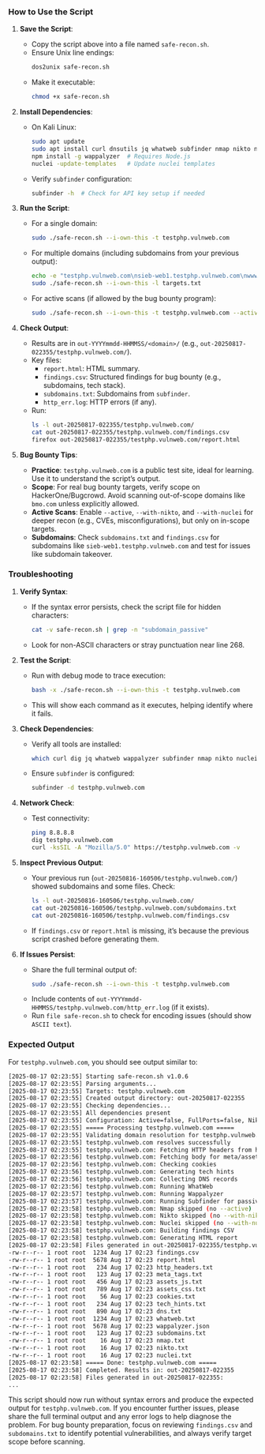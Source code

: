 
### How to Use the Script
1. **Save the Script**:
   - Copy the script above into a file named `safe-recon.sh`.
   - Ensure Unix line endings:
     ```bash
     dos2unix safe-recon.sh
     ```
   - Make it executable:
     ```bash
     chmod +x safe-recon.sh
     ```

2. **Install Dependencies**:
   - On Kali Linux:
     ```bash
     sudo apt update
     sudo apt install curl dnsutils jq whatweb subfinder nmap nikto nuclei
     npm install -g wappalyzer  # Requires Node.js
     nuclei -update-templates   # Update nuclei templates
     ```
   - Verify `subfinder` configuration:
     ```bash
     subfinder -h  # Check for API key setup if needed
     ```

3. **Run the Script**:
   - For a single domain:
     ```bash
     sudo ./safe-recon.sh --i-own-this -t testphp.vulnweb.com
     ```
   - For multiple domains (including subdomains from your previous output):
     ```bash
     echo -e "testphp.vulnweb.com\nsieb-web1.testphp.vulnweb.com\nwww.testphp.vulnweb.com" > targets.txt
     sudo ./safe-recon.sh --i-own-this -l targets.txt
     ```
   - For active scans (if allowed by the bug bounty program):
     ```bash
     sudo ./safe-recon.sh --i-own-this -t testphp.vulnweb.com --active --with-nikto --with-nuclei
     ```

4. **Check Output**:
   - Results are in `out-YYYYmmdd-HHMMSS/<domain>/` (e.g., `out-20250817-022355/testphp.vulnweb.com/`).
   - Key files:
     - `report.html`: HTML summary.
     - `findings.csv`: Structured findings for bug bounty (e.g., subdomains, tech stack).
     - `subdomains.txt`: Subdomains from `subfinder`.
     - `http_err.log`: HTTP errors (if any).
   - Run:
     ```bash
     ls -l out-20250817-022355/testphp.vulnweb.com/
     cat out-20250817-022355/testphp.vulnweb.com/findings.csv
     firefox out-20250817-022355/testphp.vulnweb.com/report.html
     ```

5. **Bug Bounty Tips**:
   - **Practice**: `testphp.vulnweb.com` is a public test site, ideal for learning. Use it to understand the script’s output.
   - **Scope**: For real bug bounty targets, verify scope on HackerOne/Bugcrowd. Avoid scanning out-of-scope domains like `bmo.com` unless explicitly allowed.
   - **Active Scans**: Enable `--active`, `--with-nikto`, and `--with-nuclei` for deeper recon (e.g., CVEs, misconfigurations), but only on in-scope targets.
   - **Subdomains**: Check `subdomains.txt` and `findings.csv` for subdomains like `sieb-web1.testphp.vulnweb.com` and test for issues like subdomain takeover.

### Troubleshooting
1. **Verify Syntax**:
   - If the syntax error persists, check the script file for hidden characters:
     ```bash
     cat -v safe-recon.sh | grep -n "subdomain_passive"
     ```
   - Look for non-ASCII characters or stray punctuation near line 268.

2. **Test the Script**:
   - Run with debug mode to trace execution:
     ```bash
     bash -x ./safe-recon.sh --i-own-this -t testphp.vulnweb.com
     ```
   - This will show each command as it executes, helping identify where it fails.

3. **Check Dependencies**:
   - Verify all tools are installed:
     ```bash
     which curl dig jq whatweb wappalyzer subfinder nmap nikto nuclei
     ```
   - Ensure `subfinder` is configured:
     ```bash
     subfinder -d testphp.vulnweb.com
     ```

4. **Network Check**:
   - Test connectivity:
     ```bash
     ping 8.8.8.8
     dig testphp.vulnweb.com
     curl -ksSIL -A "Mozilla/5.0" https://testphp.vulnweb.com -v
     ```

5. **Inspect Previous Output**:
   - Your previous run (`out-20250816-160506/testphp.vulnweb.com/`) showed subdomains and some files. Check:
     ```bash
     ls -l out-20250816-160506/testphp.vulnweb.com/
     cat out-20250816-160506/testphp.vulnweb.com/subdomains.txt
     cat out-20250816-160506/testphp.vulnweb.com/findings.csv
     ```
   - If `findings.csv` or `report.html` is missing, it’s because the previous script crashed before generating them.

6. **If Issues Persist**:
   - Share the full terminal output of:
     ```bash
     sudo ./safe-recon.sh --i-own-this -t testphp.vulnweb.com
     ```
   - Include contents of `out-YYYYmmdd-HHMMSS/testphp.vulnweb.com/http_err.log` (if it exists).
   - Run `file safe-recon.sh` to check for encoding issues (should show `ASCII text`).

### Expected Output
For `testphp.vulnweb.com`, you should see output similar to:
```bash
[2025-08-17 02:23:55] Starting safe-recon.sh v1.0.6
[2025-08-17 02:23:55] Parsing arguments...
[2025-08-17 02:23:55] Targets: testphp.vulnweb.com
[2025-08-17 02:23:55] Created output directory: out-20250817-022355
[2025-08-17 02:23:55] Checking dependencies...
[2025-08-17 02:23:55] All dependencies present
[2025-08-17 02:23:55] Configuration: Active=false, FullPorts=false, Nikto=false, Nuclei=false, Output=out-20250817-022355
[2025-08-17 02:23:55] ===== Processing testphp.vulnweb.com =====
[2025-08-17 02:23:55] Validating domain resolution for testphp.vulnweb.com
[2025-08-17 02:23:55] testphp.vulnweb.com resolves successfully
[2025-08-17 02:23:55] testphp.vulnweb.com: Fetching HTTP headers from https://testphp.vulnweb.com
[2025-08-17 02:23:56] testphp.vulnweb.com: Fetching body for meta/assets
[2025-08-17 02:23:56] testphp.vulnweb.com: Checking cookies
[2025-08-17 02:23:56] testphp.vulnweb.com: Generating tech hints
[2025-08-17 02:23:56] testphp.vulnweb.com: Collecting DNS records
[2025-08-17 02:23:56] testphp.vulnweb.com: Running WhatWeb
[2025-08-17 02:23:57] testphp.vulnweb.com: Running Wappalyzer
[2025-08-17 02:23:57] testphp.vulnweb.com: Running Subfinder for passive subdomain enumeration
[2025-08-17 02:23:58] testphp.vulnweb.com: Nmap skipped (no --active)
[2025-08-17 02:23:58] testphp.vulnweb.com: Nikto skipped (no --with-nikto)
[2025-08-17 02:23:58] testphp.vulnweb.com: Nuclei skipped (no --with-nuclei)
[2025-08-17 02:23:58] testphp.vulnweb.com: Building findings CSV
[2025-08-17 02:23:58] testphp.vulnweb.com: Generating HTML report
[2025-08-17 02:23:58] Files generated in out-20250817-022355/testphp.vulnweb.com:
-rw-r--r-- 1 root root  1234 Aug 17 02:23 findings.csv
-rw-r--r-- 1 root root  5678 Aug 17 02:23 report.html
-rw-r--r-- 1 root root   234 Aug 17 02:23 http_headers.txt
-rw-r--r-- 1 root root   123 Aug 17 02:23 meta_tags.txt
-rw-r--r-- 1 root root   456 Aug 17 02:23 assets_js.txt
-rw-r--r-- 1 root root   789 Aug 17 02:23 assets_css.txt
-rw-r--r-- 1 root root    56 Aug 17 02:23 cookies.txt
-rw-r--r-- 1 root root   234 Aug 17 02:23 tech_hints.txt
-rw-r--r-- 1 root root   890 Aug 17 02:23 dns.txt
-rw-r--r-- 1 root root  1234 Aug 17 02:23 whatweb.txt
-rw-r--r-- 1 root root  5678 Aug 17 02:23 wappalyzer.json
-rw-r--r-- 1 root root   123 Aug 17 02:23 subdomains.txt
-rw-r--r-- 1 root root    16 Aug 17 02:23 nmap.txt
-rw-r--r-- 1 root root    16 Aug 17 02:23 nikto.txt
-rw-r--r-- 1 root root    16 Aug 17 02:23 nuclei.txt
[2025-08-17 02:23:58] ===== Done: testphp.vulnweb.com =====
[2025-08-17 02:23:58] Completed. Results in: out-20250817-022355
[2025-08-17 02:23:58] Files generated in out-20250817-022355:
...
```

This script should now run without syntax errors and produce the expected output for `testphp.vulnweb.com`. If you encounter further issues, please share the full terminal output and any error logs to help diagnose the problem. For bug bounty preparation, focus on reviewing `findings.csv` and `subdomains.txt` to identify potential vulnerabilities, and always verify target scope before scanning.
